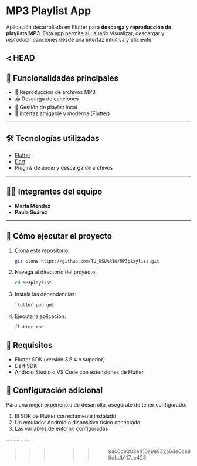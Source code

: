 # MP3 Playlist App

Aplicación desarrollada en Flutter para **descarga y reproducción de playlists MP3**. Esta app permite al usuario visualizar, descargar y reproducir canciones desde una interfaz intuitiva y eficiente.

< HEAD
---

## 🎯 Funcionalidades principales

- 🎵 Reproducción de archivos MP3
- 📥 Descarga de canciones
- 📁 Gestión de playlist local
- 🎨 Interfaz amigable y moderna (Flutter)

---

## 🛠️ Tecnologías utilizadas

- [Flutter](https://flutter.dev/)
- [Dart](https://dart.dev/)
- Plugins de audio y descarga de archivos

---

## 👩‍💻 Integrantes del equipo

- **Marla Mendez**
- **Paula Suárez**

---



## 🚀 Cómo ejecutar el proyecto

1. Clona este repositorio:
   ```bash
   git clone https://github.com/TU_USUARIO/MP3playlist.git
   ```

2. Navega al directorio del proyecto:
   ```bash
   cd MP3playlist
   ```

3. Instala las dependencias:
   ```bash
   flutter pub get
   ```

4. Ejecuta la aplicación:
   ```bash
   flutter run
   ```

## 📱 Requisitos

- Flutter SDK (versión 3.5.4 o superior)
- Dart SDK
- Android Studio o VS Code con extensiones de Flutter


## 🔧 Configuración adicional

Para una mejor experiencia de desarrollo, asegúrate de tener configurado:

1. El SDK de Flutter correctamente instalado
2. Un emulador Android o dispositivo físico conectado
3. Las variables de entorno configuradas



=======

>>>>>>> 9ac0c9303e410a9e652a6de0ce88dbdb117ac423
